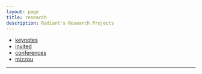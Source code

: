 ```yaml
---
layout: page
title: research
description: Radiant's Research Projects 
---
```


<div class="navbar">
    <div class="navbar-inner">
        <ul class="nav">
            <li><a href="https://github.com/kbroman">keynotes</a></li>
            <li><a href="https://rqtl.org">invited</a></li>
            <li><a href="https://kbroman.org/qtl2">conferences</a></li>
            <li><a href="https://kbroman.org/qtlcharts">mizzou</a></li>
        </ul>
    </div>
</div>

---
